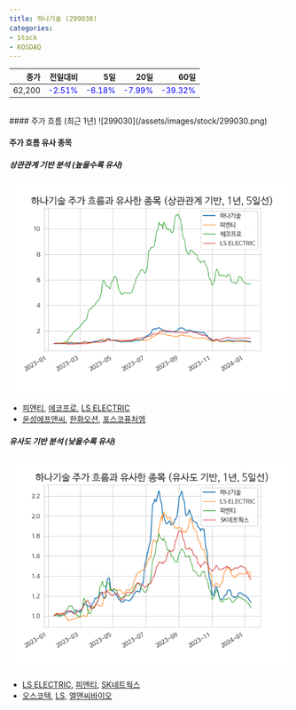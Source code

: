 ```yaml
---
title: 하나기술 (299030)
categories:
- Stock
- KOSDAQ
---
```


|종가|전일대비|5일|20일|60일|
|---:|-------:|--:|---:|---:|
|62,200|<span style="color: blue">-2.51%</span>|<span style="color: blue">-6.18%</span>|<span style="color: blue">-7.99%</span>|<span style="color: blue">-39.32%</span>|

<!-- more -->
<br>
#### 주가 흐름 (최근 1년)
![299030](/assets/images/stock/299030.png)

#### 주가 흐름 유사 종목

##### 상관관계 기반 분석 (높을수록 유사)
![299030](/assets/images/stock/299030_corr.png)
- [피엔티](/137400/), [에코프로](/086520/), [LS ELECTRIC](/010120/)
- [윤성에프앤씨](/372170/), [한화오션](/042660/), [포스코퓨처엠](/003670/)

##### 유사도 기반 분석 (낮을수록 유사)	
![299030](/assets/images/stock/299030_sim.png)
- [LS ELECTRIC](/010120/), [피엔티](/137400/), [SK네트웍스](/001740/)
- [오스코텍](/039200/), [LS](/006260/), [엘앤씨바이오](/290650/)